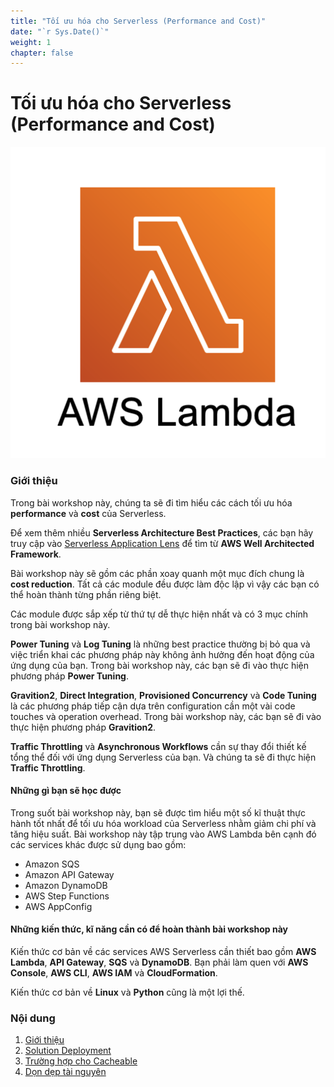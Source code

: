 ```yaml
---
title: "Tối ưu hóa cho Serverless (Performance and Cost)"
date: "`r Sys.Date()`"
weight: 1
chapter: false
---
```


# Tối ưu hóa cho Serverless (Performance and Cost)

![Alt text](image.png)

### Giới thiệu

Trong bài workshop này, chúng ta sẽ đi tìm hiểu các cách tối ưu hóa **performance** và **cost** của Serverless.

Để xem thêm nhiều **Serverless Architecture Best Practices**, các bạn hãy truy cập vào [Serverless Application Lens](https://docs.aws.amazon.com/wellarchitected/latest/serverless-applications-lens/welcome.html) để tìm từ **AWS Well Architected Framework**. 

Bài workshop này sẽ gồm các phần xoay quanh một mục đích chung là **cost reduction**. Tất cả các module đều được làm độc lập vì vậy các bạn có thể hoàn thành từng phần riêng biệt.

Các module được sắp xếp từ thứ tự dễ thực hiện nhất và có 3 mục chính trong bài workshop này.

**Power Tuning** và **Log Tuning** là những best practice thường bị bỏ qua và việc triển khai các phương pháp này không ảnh hưởng đến hoạt động của ứng dụng của bạn. Trong bài workshop này, các bạn sẽ đi vào thực hiện phương pháp **Power Tuning**.

**Gravition2**, **Direct Integration**, **Provisioned Concurrency** và **Code Tuning** là các phương pháp tiếp cận dựa trên configuration cần một vài code touches và operation overhead. Trong bài workshop này, các bạn sẽ đi vào thực hiện phương pháp **Gravition2**.

**Traffic Throttling** và **Asynchronous Workflows** cần sự thay đổi thiết kế tổng thể đối với ứng dụng Serverless của bạn. Và chúng ta sẽ đi thực hiện **Traffic Throttling**.

#### Những gì bạn sẽ học được

Trong suốt bài workshop này, bạn sẽ được tìm hiểu một số kĩ thuật thực hành tốt nhất để tối ưu hóa workload của Serverless nhằm giảm chi phí và tăng hiệu suất. Bài workshop này tập trung vào AWS Lambda bên cạnh đó các services khác được sử dụng bao gồm:

- Amazon SQS
- Amazon API Gateway
- Amazon DynamoDB
- AWS Step Functions
- AWS AppConfig

#### Những kiến thức, kĩ năng cần có để hoàn thành bài workshop này

Kiến thức cơ bản về các services AWS Serverless cần thiết bao gồm **AWS Lambda**, **API Gateway**, **SQS** và **DynamoDB**. Bạn phải làm quen với **AWS Console**, **AWS CLI**, **AWS IAM** và **CloudFormation**.

Kiến thức cơ bản về **Linux** và **Python** cũng là một lợi thế.

### Nội dung

1.  [Giới thiệu](1-introduce/)
2.  [Solution Deployment](2-prerequiste/)
3.  [Trường hợp cho Cacheable](3-cache/)
4.  [Dọn dẹp tài nguyên](4-terminate/)
